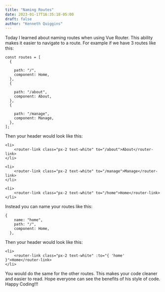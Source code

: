 ```yaml
---
title: "Naming Routes"
date: 2023-01-17T16:35:18-05:00
draft: false
author: "Kenneth Quiggins"
---
```


Today I learned about naming routes when using Vue Router. This ability makes it easier to navigate to a route. For example if we have 3 routes like this:

```
const routes = [
  {

    path: "/",
    component: Home,
  },
  {

    path: "/about",
    component: About,
  },
  {

    path: "/manage",
    component: Manage,
  },
];
```
Then your header would look like this:
```
<li>
    <router-link class="px-2 text-white" to="/about">About</router-link>
</li>

<li>
    <router-link class="px-2 text-white" to="/manage">Manage</router-link>
</li>

<li>
    <router-link class="px-2 text-white" to="/home">Home</router-link>
</li>

```
Instead you can name your routes like this:
```
{
    name: "home",
    path: "/",
    component: Home,
  },
```
Then your header would look like this:
```
<li>
    <router-link class="px-2 text-white" :to="{ 'home' }">Home</router-link>
</li>

```
You would do the same for the other routes. This makes your code cleaner and easier to read. Hope everyone can see the benefits of his style of code.
Happy Coding!!!

